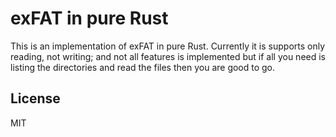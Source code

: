 # exFAT in pure Rust

This is an implementation of exFAT in pure Rust. Currently it is supports only reading, not writing; and not all features is implemented but if all you need is listing the directories and read the files then you are good to go.

## License

MIT
